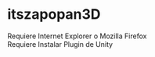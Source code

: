 # itszapopan3D
 Requiere Internet Explorer o Mozilla Firefox<br>
 Requiere Instalar Plugin de Unity
